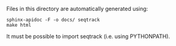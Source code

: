 Files in this directory are automatically generated using:

    sphinx-apidoc -F -o docs/ seqtrack
    make html

It must be possible to import seqtrack (i.e. using PYTHONPATH).
